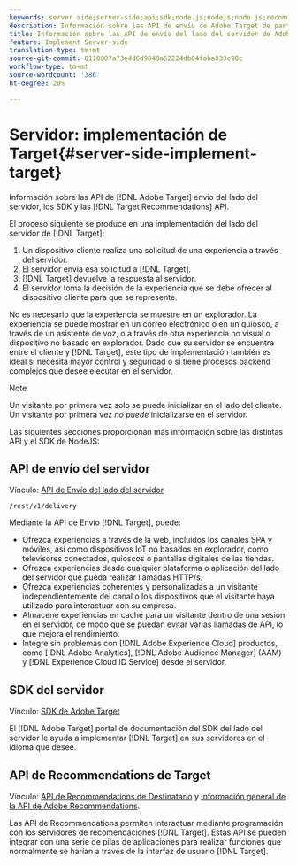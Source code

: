 ```yaml
---
keywords: server side;server-side;api;sdk;node.js;nodejs;node js;recommendations api;api:apis
description: Información sobre las API de envío de Adobe Target de parte del servidor, los SDK y las API de Recommendations de Destinatario.
title: Información sobre las API de envío del lado del servidor de Adobe Target, el SDK de Node.js y las API de Recommendations de Destinatario.
feature: Implement Server-side
translation-type: tm+mt
source-git-commit: 8110807a73e4d6d9848a52224db04faba033c98c
workflow-type: tm+mt
source-wordcount: '386'
ht-degree: 20%

---
```



# Servidor: implementación de Target{#server-side-implement-target}

Información sobre las API de [!DNL Adobe Target] envío del lado del servidor, los SDK y las [!DNL Target Recommendations] API.

El proceso siguiente se produce en una implementación del lado del servidor de [!DNL Target]:

1. Un dispositivo cliente realiza una solicitud de una experiencia a través del servidor.
1. El servidor envía esa solicitud a [!DNL Target].
1. [!DNL Target] devuelve la respuesta al servidor.
1. El servidor toma la decisión de la experiencia que se debe ofrecer al dispositivo cliente para que se represente.

No es necesario que la experiencia se muestre en un explorador. La experiencia se puede mostrar en un correo electrónico o en un quiosco, a través de un asistente de voz, o a través de otra experiencia no visual o dispositivo no basado en explorador. Dado que su servidor se encuentra entre el cliente y [!DNL Target], este tipo de implementación también es ideal si necesita mayor control y seguridad o si tiene procesos backend complejos que desee ejecutar en el servidor.

>[!NOTE]
>
>Un visitante por primera vez solo se puede inicializar en el lado del cliente. Un visitante por primera vez *no puede* inicializarse en el servidor.

Las siguientes secciones proporcionan más información sobre las distintas API y el SDK de NodeJS:

## API de envío del servidor

Vínculo: [API de Envío del lado del servidor](https://developers.adobetarget.com/api/delivery-api/)

`/rest/v1/delivery`

Mediante la API de Envío [!DNL Target], puede:

* Ofrezca experiencias a través de la web, incluidos los canales SPA y móviles, así como dispositivos IoT no basados en explorador, como televisores conectados, quioscos o pantallas digitales de las tiendas.
* Ofrezca experiencias desde cualquier plataforma o aplicación del lado del servidor que pueda realizar llamadas HTTP/s.
* Ofrezca experiencias coherentes y personalizadas a un visitante independientemente del canal o los dispositivos que el visitante haya utilizado para interactuar con su empresa.
* Almacene experiencias en caché para un visitante dentro de una sesión en el servidor, de modo que se puedan evitar varias llamadas de API, lo que mejora el rendimiento.
* Integre sin problemas con [!DNL Adobe Experience Cloud] productos, como [!DNL Adobe Analytics], [!DNL Adobe Audience Manager] (AAM) y [!DNL Experience Cloud ID Service] desde el servidor.

## SDK del servidor

Vínculo: [SDK de Adobe Target](https://adobetarget-sdks.gitbook.io/docs/)

El [!DNL Adobe Target] portal de documentación del SDK del lado del servidor le ayuda a implementar [!DNL Target] en sus servidores en el idioma que desee.

## API de Recommendations de Target

Vínculo: [API de Recommendations de Destinatario](https://developers.adobetarget.com/api/recommendations) y [Información general de la API de Adobe Recommendations](https://experienceleague.adobe.com/docs/target-learn/recommendations-api-tutorial/recs-api-overview.html).

Las API de Recommendations permiten interactuar mediante programación con los servidores de recomendaciones [!DNL Target]. Estas API se pueden integrar con una serie de pilas de aplicaciones para realizar funciones que normalmente se harían a través de la interfaz de usuario [!DNL Target].
